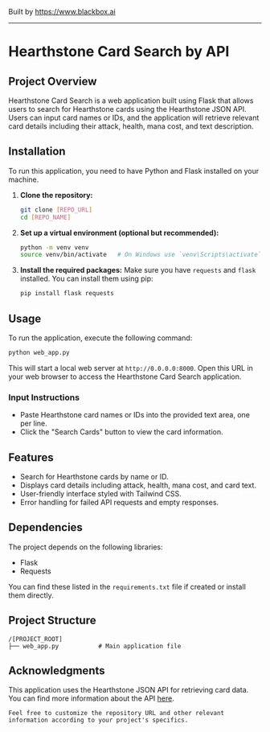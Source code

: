 
Built by https://www.blackbox.ai

---

# Hearthstone Card Search by API

## Project Overview
Hearthstone Card Search is a web application built using Flask that allows users to search for Hearthstone cards using the Hearthstone JSON API. Users can input card names or IDs, and the application will retrieve relevant card details including their attack, health, mana cost, and text description.

## Installation
To run this application, you need to have Python and Flask installed on your machine.

1. **Clone the repository:**
   ```bash
   git clone [REPO_URL]
   cd [REPO_NAME]
   ```

2. **Set up a virtual environment (optional but recommended):**
   ```bash
   python -m venv venv
   source venv/bin/activate   # On Windows use `venv\Scripts\activate`
   ```

3. **Install the required packages:**
   Make sure you have `requests` and `flask` installed. You can install them using pip:
   ```bash
   pip install flask requests
   ```

## Usage
To run the application, execute the following command:
```bash
python web_app.py
```
This will start a local web server at `http://0.0.0.0:8000`. Open this URL in your web browser to access the Hearthstone Card Search application.

### Input Instructions
- Paste Hearthstone card names or IDs into the provided text area, one per line.
- Click the "Search Cards" button to view the card information.

## Features
- Search for Hearthstone cards by name or ID.
- Displays card details including attack, health, mana cost, and card text.
- User-friendly interface styled with Tailwind CSS.
- Error handling for failed API requests and empty responses.

## Dependencies
The project depends on the following libraries:
- Flask
- Requests

You can find these listed in the `requirements.txt` file if created or install them directly.

## Project Structure
```
/[PROJECT_ROOT]
├── web_app.py           # Main application file
```

## Acknowledgments
This application uses the Hearthstone JSON API for retrieving card data. You can find more information about the API [here](https://api.hearthstonejson.com/).

```
Feel free to customize the repository URL and other relevant information according to your project's specifics.
